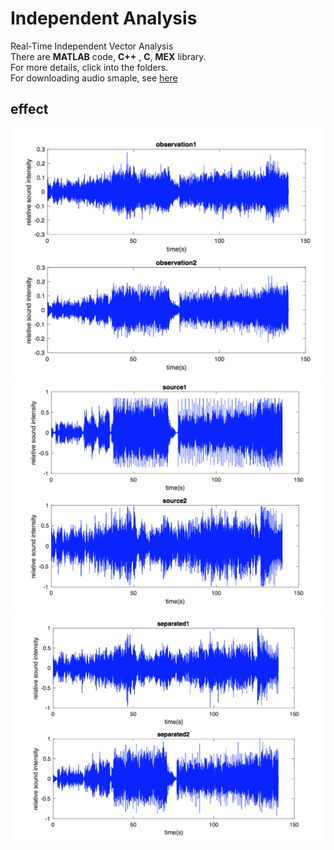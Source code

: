 Independent Analysis
===
Real-Time Independent Vector Analysis<br>
There are **MATLAB** code,  **C++** , **C**, **MEX** library.<br>
For more details, click into the folders.<br>
For downloading audio smaple, see [here](https://box.nju.edu.cn/d/4fbfa81687974ee89610/)

effect
---
![image](https://github.com/FanmingL/independent-analysis/blob/master/iva_matlab/1.png)<br>
![image](https://github.com/FanmingL/independent-analysis/blob/master/iva_matlab/2.png)<br>
![image](https://github.com/FanmingL/independent-analysis/blob/master/iva_matlab/3.png)<br>

